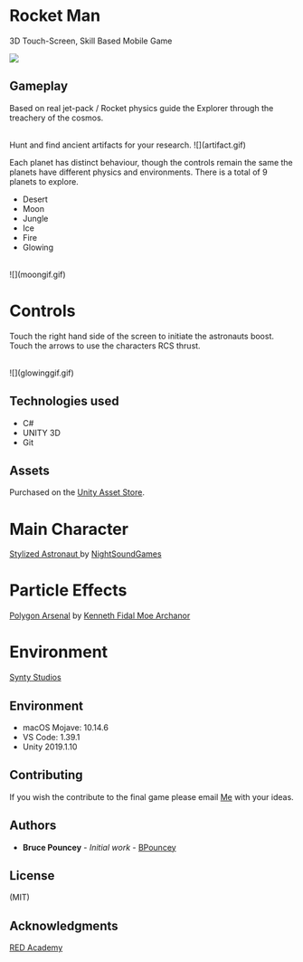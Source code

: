 # Rocket Man
3D Touch-Screen, Skill Based Mobile Game<br>

![](desertgif.gif)
<br>

## Gameplay
Based on real jet-pack / Rocket physics guide the Explorer through the treachery of the cosmos.

<br>
Hunt and find ancient artifacts for your research.
![](artifact.gif)

Each planet has distinct behaviour, though the controls remain the same the planets have different physics and environments.
There is a total of 9 planets to explore.
* Desert
* Moon
* Jungle
* Ice
* Fire
* Glowing

<br>
![](moongif.gif)

# Controls
Touch the right hand side of the screen to initiate the astronauts boost. Touch the arrows to use the characters RCS thrust.

<br>
![](glowinggif.gif)

## Technologies used
* C#
* UNITY 3D 
* Git

## Assets
Purchased on the [Unity Asset Store](https://assetstore.unity.com/). 

# Main Character
[Stylized Astronaut ](https://sketchfab.com/3d-models/stylized-astronaut-986714d296be4e7aae0adc53ce792012) by [NightSoundGames](https://www.nightsoundgames.com/)

# Particle Effects
[Polygon Arsenal](https://www.youtube.com/watch?v=280kTK8Y3TU&feature=youtu.be) by [Kenneth Fidal Moe Archanor](https://archanor.com/)

# Environment
[Synty Studios](https://syntystore.com/)

## Environment
* macOS Mojave: 10.14.6
* VS Code: 1.39.1
* Unity 2019.1.10

## Contributing
If you wish the contribute to the final game please email [Me](bruce.pouncey@yahoo.com) with your ideas.

## Authors
* **Bruce Pouncey** - *Initial work* - [BPouncey](https://github.com/BPouncey)

## License
(MIT)

## Acknowledgments
[RED Academy](https://github.com/redacademy)


